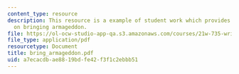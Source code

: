 ```yaml
---
content_type: resource
description: This resource is a example of student work which provides information
  on bringing armageddon.
file: https://ol-ocw-studio-app-qa.s3.amazonaws.com/courses/21w-735-writing-and-reading-the-essay-fall-2005/a7ecacdbae8819bdfe42f3f1c2ebbb51_bring_armageddon.pdf
file_type: application/pdf
resourcetype: Document
title: bring_armageddon.pdf
uid: a7ecacdb-ae88-19bd-fe42-f3f1c2ebbb51
---
```

